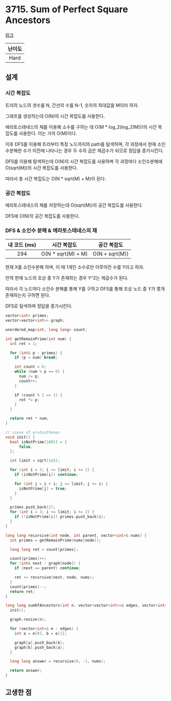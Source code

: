 # 3715. Sum of Perfect Square Ancestors

[링크](https://leetcode.com/problems/sum-of-perfect-square-ancestors/description/)

| 난이도 |
| :----: |
|  Hard  |

## 설계

### 시간 복잡도

트리의 노드의 갯수를 N, 간선의 수를 N-1, 숫자의 최대값을 M이라 하자.

그래프를 생성하는데 O(N)의 시간 복잡도를 사용한다.

에라토스테네스의 채를 이용해 소수를 구하는 데 O(M \* log_2(log_2(M)))의 시간 복잡도를 사용한다. 이는 거의 O(M)이다.

이후 DFS를 이용해 트리부터 특정 노드까지의 path를 탐색하며, 각 과정에서 현재 소인수분해한 수가 이전에 나타나는 경우 두 수의 곱은 제곱수가 되므로 정답을 증가시킨다.

DFS를 이용해 탐색하는데 O(N)의 시간 복잡도를 사용하며 각 과정마다 소인수분해에 O(sqrt(M))의 시간 복잡도를 사용한다.

따라서 총 시간 복잡도는 O(N \* sqrt(M) + M)이 된다.

### 공간 복잡도

에라토스테네스의 채를 저장하는데 O(sqrt(M))의 공간 복잡도를 사용한다.

DFS에 O(N)의 공간 복잡도를 사용한다.

### DFS & 소인수 분해 & 에라토스테네스의 채

| 내 코드 (ms) |     시간 복잡도     |  공간 복잡도   |
| :----------: | :-----------------: | :------------: |
|     294      | O(N \* sqrt(M) + M) | O(N + sqrt(M)) |

현재 X를 소인수분해 하며, 이 때 1개인 소수로만 이루어진 수를 Y라고 하자.

만약 현재 노드의 조상 중 Y가 존재하는 경우 Y^2는 제곱수가 된다.

따라서 각 노드마다 소인수 분해를 통해 Y를 구하고 DFS를 통해 조상 노드 중 Y가 몇개 존재하는지 구하면 된다.

DFS로 탐색하며 정답을 증가시킨다.

```cpp
vector<int> primes;
vector<vector<int>> graph;

unordered_map<int, long long> count;

int getRemainPrime(int num) {
  int ret = 1;

  for (int& p : primes) {
    if (p > num) break;

    int count = 0;
    while (num % p == 0) {
      num /= p;
      count++;
    }

    if (count % 2 == 1) {
      ret *= p;
    }
  }

  return ret * num;
}

// sieve of eratosthenes
void init() {
  bool isNotPrime[1001] = {
      false,
  };

  int limit = sqrt(1e5);

  for (int i = 3; i <= limit; i += 2) {
    if (isNotPrime[i]) continue;

    for (int j = i + i; j <= limit; j += i) {
      isNotPrime[j] = true;
    }
  }

  primes.push_back(2);
  for (int i = 3; i <= limit; i += 2) {
    if (!isNotPrime[i]) primes.push_back(i);
  }
}

long long recursive(int node, int parent, vector<int>& nums) {
  int primes = getRemainPrime(nums[node]);

  long long ret = count[primes];

  count[primes]++;
  for (int& next : graph[node]) {
    if (next == parent) continue;

    ret += recursive(next, node, nums);
  }
  count[primes]--;
  return ret;
}

long long sumOfAncestors(int n, vector<vector<int>>& edges, vector<int>& nums) {
  init();

  graph.resize(n);

  for (vector<int>& e : edges) {
    int a = e[0], b = e[1];

    graph[a].push_back(b);
    graph[b].push_back(a);
  }

  long long answer = recursive(0, -1, nums);

  return answer;
}
```

## 고생한 점

